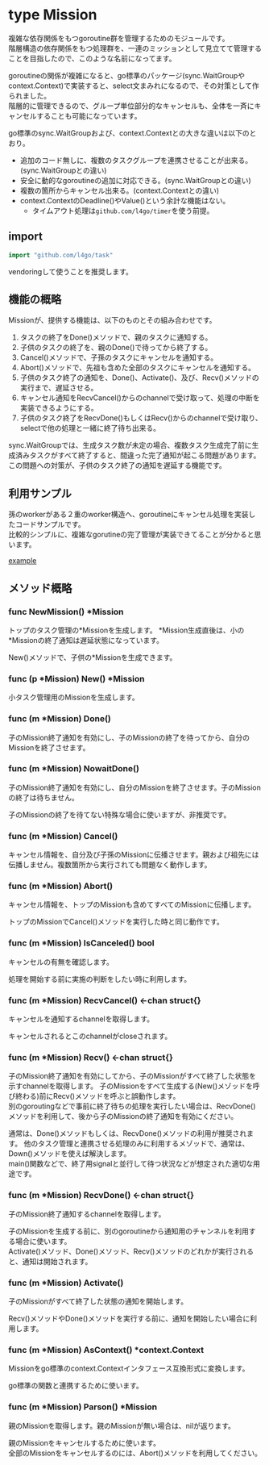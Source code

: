 # type Mission
複雑な依存関係をもつgoroutine群を管理するためのモジュールです。  
階層構造の依存関係をもつ処理群を、一連のミッションとして見立てて管理することを目指したので、このような名前になってます。

goroutineの関係が複雑になると、go標準のパッケージ(sync.WaitGroupやcontext.Context)で実装すると、select文まみれになるので、その対策として作られました。  
階層的に管理できるので、グループ単位部分的なキャンセルも、全体を一斉にキャンセルすることも可能になっています。

go標準のsync.WaitGroupおよび、context.Contextとの大きな違いは以下のとおり。

* 追加のコード無しに、複数のタスクグループを連携させることが出来る。(sync.WaitGroupとの違い)
* 安全に動的なgoroutineの追加に対応できる。(sync.WaitGroupとの違い)
* 複数の箇所からキャンセル出来る。(context.Contextとの違い)
* context.ContextのDeadline()やValue()という余計な機能はない。
    * タイムアウト処理は`github.com/l4go/timer`を使う前提。

## import
```go
import "github.com/l4go/task"
```
vendoringして使うことを推奨します。

## 機能の概略
Missionが、提供する機能は、以下のものとその組み合わせです。

1. タスクの終了をDone()メソッドで、親のタスクに通知する。
1. 子供のタスクの終了を、親のDone()で待ってから終了する。
1. Cancel()メソッドで、子孫のタスクにキャンセルを通知する。
1. Abort()メソッドで、先祖も含めた全部のタスクにキャンセルを通知する。
1. 子供のタスク終了の通知を、Done()、Activate()、及び、Recv()メソッドの実行まで、遅延させる。
1. キャンセル通知をRecvCancel()からのchannelで受け取って、処理の中断を実装できるようにする。
1. 子供のタスク終了をRecvDone()もしくはRecv()からのchannelで受け取り、selectで他の処理と一緒に終了待ち出来る。

sync.WaitGroupでは、生成タスク数が未定の場合、複数タスク生成完了前に生成済みタスクがすべて終了すると、間違った完了通知が起こる問題があります。  
この問題への対策が、子供のタスク終了の通知を遅延する機能です。

## 利用サンプル
孫のworkerがある２重のworker構造へ、goroutineにキャンセル処理を実装したコードサンプルです。  
比較的シンプルに、複雑なgorutineの完了管理が実装できてることが分かると思います。

[example](../examples/ex_mission/ex_mission.go)

## メソッド概略

### func NewMission() \*Mission
トップのタスク管理の\*Missionを生成します。
\*Mission生成直後は、小の\*Missionの終了通知は遅延状態になっています。

New()メソッドで、子供の\*Missionを生成できます。

### func (p \*Mission) New() \*Mission
小タスク管理用のMissionを生成します。

### func (m \*Mission) Done()
子のMission終了通知を有効にし、子のMissionの終了を待ってから、自分のMissionを終了させます。

### func (m \*Mission) NowaitDone()
子のMission終了通知を有効にし、自分のMissionを終了させます。子のMissionの終了は待ちません。

子のMissionの終了を待てない特殊な場合に使いますが、非推奨です。

### func (m \*Mission) Cancel()
キャンセル情報を、自分及び子孫のMissionに伝播させます。親および祖先には伝播しません。複数箇所から実行されても問題なく動作します。

### func (m \*Mission) Abort()
キャンセル情報を、トップのMissionも含めてすべてのMissionに伝播します。

トップのMissionでCancel()メソッドを実行した時と同じ動作です。

### func (m \*Mission) IsCanceled() bool
キャンセルの有無を確認します。

処理を開始する前に実施の判断をしたい時に利用します。

### func (m \*Mission) RecvCancel() <-chan struct{}
キャンセルを通知するchannelを取得します。

キャンセルされるとこのchannelがcloseされます。

### func (m \*Mission) Recv() <-chan struct{}
子のMission終了通知を有効にしてから、子のMissionがすべて終了した状態を示すchannelを取得します。
子のMissionをすべて生成する(New()メゾッドを呼び終わる)前にRecv()メソッドを呼ぶと誤動作します。  
別のgoroutingなどで事前に終了待ちの処理を実行したい場合は、RecvDone()メソッドを利用して、後から子のMissionの終了通知を有効にください。

通常は、Done()メソッドもしくは、RecvDone()メソッドの利用が推奨されます。
他のタスク管理と連携させる処理のみに利用するメゾッドで、通常は、Down()メソッドを使えば解決します。  
main()関数などで、終了用signalと並行して待つ状況などが想定された適切な用途です。

### func (m \*Mission) RecvDone() <-chan struct{}
子のMission終了通知するchannelを取得します。

子のMissionを生成する前に、別のgoroutineから通知用のチャンネルを利用する場合に使います。  
Activate()メソッド、Done()メソッド、Recv()メソッドのどれかが実行されると、通知は開始されます。

### func (m \*Mission) Activate()
子のMissionがすべて終了した状態の通知を開始します。

Recv()メソッドやDone()メソッドを実行する前に、通知を開始したい場合に利用します。

### func (m \*Mission) AsContext() \*context.Context
Missionをgo標準のcontext\.Contextインタフェース互換形式に変換します。

go標準の関数と連携するために使います。

### func (m \*Mission) Parson() \*Mission
親のMissionを取得します。親のMissionが無い場合は、nilが返ります。

親のMissionをキャンセルするために使います。  
全部のMissionをキャンセルするのには、Abort()メソッドを利用してください。
